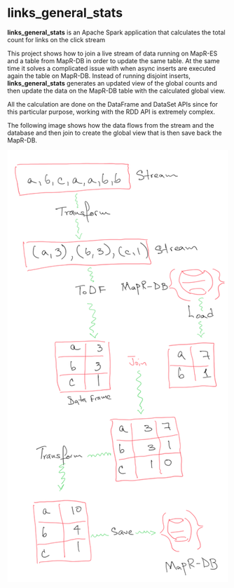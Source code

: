 # links_general_stats

**links_general_stats** is an Apache Spark application that calculates the total count for links on the click stream

This project shows how to join a live stream of data running on MapR-ES and a table from MapR-DB in order to update the same table. At the same time it solves a complicated issue with when async inserts are executed again the table on MapR-DB. Instead of running disjoint inserts, **links_general_stats** generates an updated view of the global counts and then update the data on the MapR-DB table with the calculated global view. 

All the calculation are done on the DataFrame and DataSet APIs since for this particular purpose, working with the RDD API is extremely complex. 

The following image shows how the data flows from the stream and the database and then join to create the global view that is then save back the MapR-DB.

![](./architecture.PNG)
